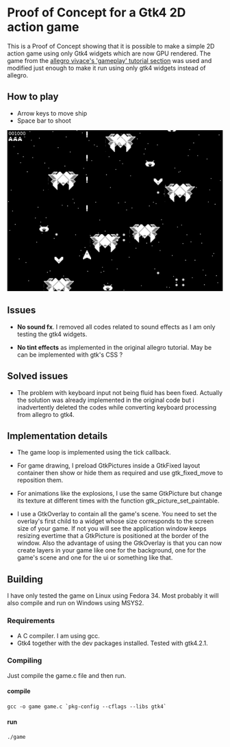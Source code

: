 # Proof of Concept for a Gtk4 2D action game

This is a Proof of Concept showing that it is possible to make a simple 2D action game using only Gtk4 widgets which are now GPU rendered. The game from the [allegro vivace's 'gameplay' tutorial section](https://github.com/liballeg/allegro_wiki/wiki/Allegro-Vivace%3A-Gameplay) was used and modified just enough to make it run using only gtk4 widgets instead of allegro.

## How to play

* Arrow keys to move ship
* Space bar to shoot

![Screenshot](screenshot.png)

## Issues

* __No sound fx__. I removed all codes related to sound effects as I am only testing the gtk4 widgets.

* __No tint effects__ as implemented in the original allegro tutorial. May be can be implemented with gtk's CSS ?

## Solved issues

* The problem with keyboard input not being fluid has been fixed. Actually the solution was already implemented in the original code but i inadvertently deleted the codes while converting keyboard processing from allegro to gtk4.

## Implementation details

* The game loop is implemented using the tick callback.

* For game drawing, I preload GtkPictures inside a GtkFixed layout container then show or hide them as required and use gtk_fixed_move to reposition them.

* For animations like the explosions, I use the same GtkPicture but change its texture at different times with the function gtk_picture_set_paintable.

* I use a GtkOverlay to contain all the game's scene. You need to set the overlay's first child to a widget whose size corresponds to the screen size of your game. If not you will see the application window keeps resizing evertime that a GtkPicture is positioned at the border of the window. Also the advantage of using the GtkOverlay is that you can now create layers in your game like one for the background, one for the game's scene and one for the ui or something like that.

## Building

I have only tested the game on Linux using Fedora 34. Most probably it will also compile and run on Windows using MSYS2.

### Requirements

* A C compiler. I am using gcc.
* Gtk4 together with the dev packages installed. Tested with gtk4.2.1.

### Compiling

Just compile the game.c file and then run.

#### compile
```
gcc -o game game.c `pkg-config --cflags --libs gtk4`
```

#### run
```
./game
```

